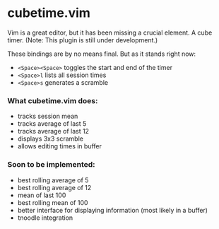 # cubetime.vim
Vim is a great editor, but it has been missing a crucial element. A cube timer. (Note: This plugin is still under development.)

These bindings are by no means final. But as it stands right now:

- `<Space><Space>` toggles the start and end of the timer
- `<Space>l` lists all session times
- `<Space>s` generates a scramble

### What cubetime.vim does:

- tracks session mean
- tracks average of last 5
- tracks average of last 12
- displays 3x3 scramble
- allows editing times in buffer

### Soon to be implemented:

- best rolling average of 5
- best rolling average of 12
- mean of last 100
- best rolling mean of 100
- better interface for displaying information (most likely in a buffer)
- tnoodle integration
